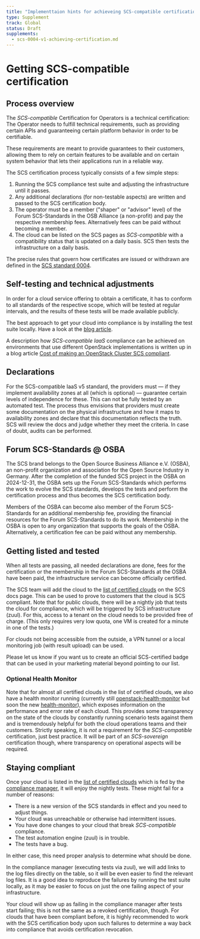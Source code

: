 ```yaml
---
title: "Implementtaion hints for achieveing SCS-compatible certification"
type: Supplement
track: Global
status: Draft
supplements:
  - scs-0004-v1-achieving-certification.md
---
```



# Getting SCS-compatible certification

## Process overview

The *SCS-compatible* Certification for Operators is a technical certification:
The Operator needs to fulfill technical requirements, such as providing certain
APIs and guaranteeing certain platform behavior in order to be certifiable.

These requirements are meant to provide guarantees to their customers, allowing
them to rely on certain features to be available and on certain system behavior
that lets their applications run in a reliable way.

The SCS certification process typically consists of a few simple steps:

1. Running the SCS compliance test suite and adjusting the infrastructure until it passes.
2. Any additional declarations (for non-testable aspects) are written and passed to the SCS certification body.
3. The operator must be a member ("shaper" or "advisor" level) of the Forum SCS-Standards in the
   OSB Alliance (a non-profit) and pay the respective membership fees. Alternatively fees can
   be paid without becoming a member.
4. The cloud can be listed on the SCS pages as *SCS-compatible* with a compatibility status that is
   updated on a daily basis. SCS then tests the infrastructure on a daily basis.

The precise rules that govern how certificates are issued or withdrawn are defined in the
[SCS standard 0004](scs-0004-v1-achieving-certification).


## Self-testing and technical adjustments

In order for a cloud service offering to obtain a certificate, it has to
conform to all standards of the respective scope, which will be tested at
regular intervals, and the results of these tests will be made available
publicly.

The best approach to get your cloud into compliance is by installing the
test suite locally. Have a look at the
[blog article](https://scs.community/blog/2024/10/14/cert-adapt-example.html).

A description how *SCS-compatible IaaS* compliance can be achieved on environments that use different
OpenStack implementations is written up in a blog article
[Cost of making an OpenStack Cluster SCS compliant](https://scs.community/2024/05/13/cost-of-making-an-openstack-cluster-scs-compliant/).

## Declarations

For the SCS-compatible IaaS v5 standard, the providers must — if they implement availability zones
at all (which is optional) — guarantee certain levels of independence for these. This can not
be fully tested by an automated test. The process thus envisions that providers must create some
documentation on the physical infrastructure and how it maps to availability zones and declare that
this documentation reflects the truth. SCS will review the docs and judge whether they meet the
criteria. In case of doubt, audits can be performed.

## Forum SCS-Standards @ OSBA

The SCS brand belongs to the Open Source Business Alliance e.V. (OSBA), an non-profit organization and
association for the Open Source Industry in Germany. After the completion of the funded SCS project
in the OSBA on 2024-12-31, the OSBA sets up the Forum SCS-Standards
which performs the work to evolve the SCS standards, develops the tests and perform the certification
process and thus becomes the SCS certification body.

Members of the OSBA can become also member of the Forum SCS-Standards for an additional membership
fee, providing the financial resources for the Forum SCS-Standards to do its work. Membership in the
OSBA is open to any organization that supports the goals of the OSBA.
Alternatively, a certification fee can be paid without any membership.

## Getting listed and tested

When all tests are passing, all needed declarations are done, fees for the certification or the
membership in the Forum SCS-Standards at the OSBA have been paid, the infrastructure service
can become officially certified.

The SCS team will add the cloud to the [list of certified clouds](https://docs.scs.community/standards/certification/overview)
on the SCS docs page. This can be used to prove to customers that the cloud is SCS compliant.
Note that for public clouds, there will be a nightly job that tests the cloud for compliance, which will be
triggered by SCS infrastructure (zuul). For this, access to a tenant on the cloud needs
to be provided free of charge. (This only requires very low quota, one VM is created for a minute
in one of the tests.)

For clouds not being accessible from the outside, a VPN tunnel or a local monitoring
job (with result upload) can be used.

Please let us know if you want us to create an official SCS-certified badge that
can be used in your marketing material beyond pointing to our list.

### Optional Health Monitor

Note that for almost all certified clouds in the list of certified clouds, we also
have a health monitor running (currently still
[openstack-health-monitor](https://docs.scs.community/docs/operating-scs/guides/openstack-health-monitor/Debian12-Install)
but soon the new [health-monitor](https://scs.community/tech/2024/09/06/vp12-scs-health-monitor-tech-preview/)),
which exposes information on the performance and error rate of each cloud.
This provides some transparency on the state of the clouds by constantly running
scenario tests against them and is tremendously helpful for both the cloud operations
teams and their customers. Strictly speaking, it is *not* a requirement for the
*SCS-compatible* certification, just best practice. It will be part of an
*SCS-sovereign* certification though, where transparency on operational aspects
will be required.

## Staying compliant

Once your cloud is listed in the
[list of certified clouds](https://docs.scs.community/standards/certification/overview)
which is fed by the
[compliance manager](https://compliance.sovereignit.cloud/page/table), it
will enjoy the nightly tests. These might fail for a number of reasons:

* There is a new version of the SCS standards in effect and you need to adjust things.
* Your cloud was unreachable or otherwise had intermittent issues.
* You have done changes to your cloud that break *SCS-compatible* compliance.
* The test automation engine (zuul) is in trouble.
* The tests have a bug.

In either case, this need proper analysis to determine what should be done.
<!--In the list of certified clouds, the tests are performed by github actions.
These are executed from the
[github SCS standards repository](https://github.com/SovereignCloudStack/standards).
By looking at the logs from the github actions, you can typically see why the failure
happened. You could of course also do a local test again to see if the issue can
be reproduced.-->
In the compliance manager (executing tests via zuul), we will add links to the log
files directly on the table, so it will be even easier to find the relevant log files.
It is a good idea to reproduce the failures by running the test suite locally,
as it may be easier to focus on just the one failing aspect of your infrastructure.

Your cloud will show up as failing in the compliance manager after tests start
failing; this is not the same as a revoked certification, though. For clouds that have been
compliant before, it is highly recommended to work with the SCS certification body
upon such failures to determine a way back into compliance that avoids certification
revocation.
